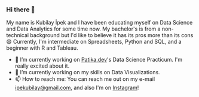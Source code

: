 ### Hi there 👋

My name is Kubilay İpek and I have been educating myself on Data Science and Data Analytics for some time now. My bachelor's is from a non-technical background but I'd like to believe it has its pros more than its cons :smile:
Currently, I'm intermediate on Spreadsheets, Python and SQL, and a beginner with R and Tableau.

- 🔭 I’m currently working on [Patika.dev](https://www.patika.dev/tr)'s Data Science Practicum. I'm really excited about it.
- 🌱 I’m currently working on my skills on Data Visualizations.   
- 📫 How to reach me: You can reach me out on my e-mail ipekubilay@gmail.com, and also I'm on [Instagram](https://www.instagram.com/kubilayipekk/)!



